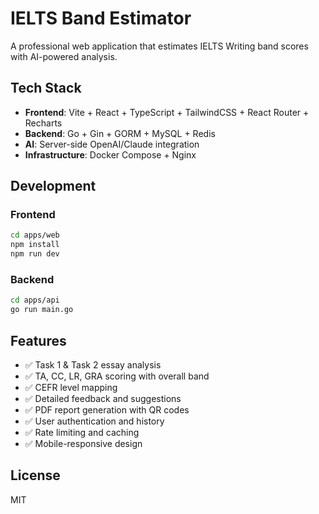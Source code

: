 # IELTS Band Estimator

A professional web application that estimates IELTS Writing band scores with AI-powered analysis.

## Tech Stack

- **Frontend**: Vite + React + TypeScript + TailwindCSS + React Router + Recharts
- **Backend**: Go + Gin + GORM + MySQL + Redis
- **AI**: Server-side OpenAI/Claude integration
- **Infrastructure**: Docker Compose + Nginx

## Development

### Frontend
```bash
cd apps/web
npm install
npm run dev
```

### Backend
```bash
cd apps/api
go run main.go
```

## Features

- ✅ Task 1 & Task 2 essay analysis
- ✅ TA, CC, LR, GRA scoring with overall band
- ✅ CEFR level mapping
- ✅ Detailed feedback and suggestions
- ✅ PDF report generation with QR codes
- ✅ User authentication and history
- ✅ Rate limiting and caching
- ✅ Mobile-responsive design

## License

MIT
